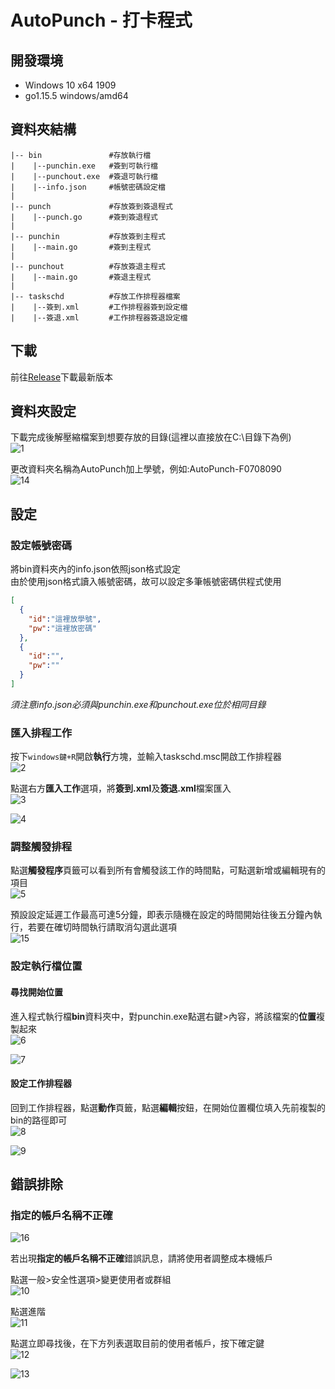 # AutoPunch - 打卡程式
## 開發環境
- Windows 10 x64 1909
- go1.15.5 windows/amd64

## 資料夾結構
```
|-- bin               #存放執行檔
|    |--punchin.exe   #簽到可執行檔
|    |--punchout.exe  #簽退可執行檔
|    |--info.json     #帳號密碼設定檔
|
|-- punch             #存放簽到簽退程式
|    |--punch.go      #簽到簽退程式
|
|-- punchin           #存放簽到主程式
|    |--main.go       #簽到主程式
|
|-- punchout          #存放簽退主程式
|    |--main.go       #簽退主程式
|
|-- taskschd          #存放工作排程器檔案
|    |--簽到.xml　     #工作排程器簽到設定檔
|    |--簽退.xml　     #工作排程器簽退設定檔
```

## 下載
前往[Release](https://github.com/vincent87720/AutoPunch/releases)下載最新版本  

## 資料夾設定

下載完成後解壓縮檔案到想要存放的目錄(這裡以直接放在C:\目錄下為例)  
![1](https://github.com/vincent87720/AutoPunch/blob/master/assets/img/1.png?raw=true)  

更改資料夾名稱為AutoPunch加上學號，例如:AutoPunch-F0708090  
![14](https://github.com/vincent87720/AutoPunch/blob/master/assets/img/14.png?raw=true)  

## 設定

### 設定帳號密碼
將bin資料夾內的info.json依照json格式設定  
由於使用json格式讀入帳號密碼，故可以設定多筆帳號密碼供程式使用
```json
[
  {
    "id":"這裡放學號",
    "pw":"這裡放密碼"
  },
  {
    "id":"",
    "pw":""
  }
]
```
*須注意info.json必須與punchin.exe和punchout.exe位於相同目錄*  

### 匯入排程工作
按下`windows鍵+R`開啟**執行**方塊，並輸入taskschd.msc開啟工作排程器  
![2](https://github.com/vincent87720/AutoPunch/blob/master/assets/img/2.png?raw=true)  

點選右方**匯入工作**選項，將**簽到.xml**及**簽退.xml**檔案匯入  
![3](https://github.com/vincent87720/AutoPunch/blob/master/assets/img/3.png?raw=true)  

![4](https://github.com/vincent87720/AutoPunch/blob/master/assets/img/4.png?raw=true)  

### 調整觸發排程
點選**觸發程序**頁籤可以看到所有會觸發該工作的時間點，可點選新增或編輯現有的項目  
![5](https://github.com/vincent87720/AutoPunch/blob/master/assets/img/5.png?raw=true)  

預設設定延遲工作最高可達5分鐘，即表示隨機在設定的時間開始往後五分鐘內執行，若要在確切時間執行請取消勾選此選項  
![15](https://github.com/vincent87720/AutoPunch/blob/master/assets/img/15.png?raw=true)  

### 設定執行檔位置
#### 尋找開始位置
進入程式執行檔**bin**資料夾中，對punchin.exe點選右鍵>內容，將該檔案的**位置**複製起來  
![6](https://github.com/vincent87720/AutoPunch/blob/master/assets/img/6.png?raw=true)  

![7](https://github.com/vincent87720/AutoPunch/blob/master/assets/img/7.png?raw=true)  

#### 設定工作排程器

回到工作排程器，點選**動作**頁籤，點選**編輯**按鈕，在開始位置欄位填入先前複製的bin的路徑即可  
![8](https://github.com/vincent87720/AutoPunch/blob/master/assets/img/8.png?raw=true)  

![9](https://github.com/vincent87720/AutoPunch/blob/master/assets/img/9.png?raw=true)  

## 錯誤排除

### 指定的帳戶名稱不正確
![16](https://github.com/vincent87720/AutoPunch/blob/master/assets/img/16.png?raw=true)  

若出現**指定的帳戶名稱不正確**錯誤訊息，請將使用者調整成本機帳戶  

點選一般>安全性選項>變更使用者或群組  
![10](https://github.com/vincent87720/AutoPunch/blob/master/assets/img/10.png?raw=true)  

點選進階  
![11](https://github.com/vincent87720/AutoPunch/blob/master/assets/img/11.png?raw=true)  

點選立即尋找後，在下方列表選取目前的使用者帳戶，按下確定鍵  
![12](https://github.com/vincent87720/AutoPunch/blob/master/assets/img/12.png?raw=true)  

![13](https://github.com/vincent87720/AutoPunch/blob/master/assets/img/13.png?raw=true)  